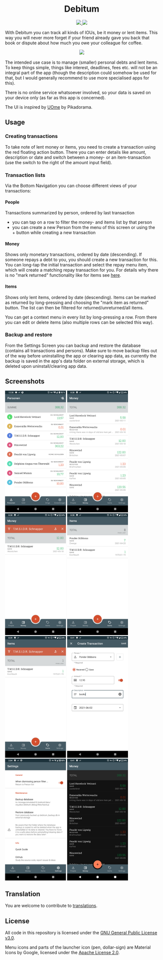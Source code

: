 <h1 align="center">Debitum</h1>
<p align="center">
  <a href="https://f-droid.org/de/packages/org.ebur.debitum/">
    <img src="https://img.shields.io/f-droid/v/org.ebur.debitum.svg" />
  </a>
  <a href="https://github.com/marmo/debitum/releases/latest">
    <img src="https://img.shields.io/github/release/marmo/debitum.svg?logo=github" />
  </a>
</p>

With Debitum you can track all kinds of IOUs, be it money or lent items. This way you will never 
more forget if your friend already gave you back that book or dispute about how much you owe your 
colleague for coffee.

<p align="center">
 <a href="https://f-droid.org/de/packages/org.ebur.debitum/">
  <img src="https://fdroid.gitlab.io/artwork/badge/get-it-on.png" height="75" />
 </a>
</p>

The intended use case is to manage (smaller) personal debts and lent items. To keep things simple, 
things like interest, deadlines, fees etc. will not be an integral part of the app (though the description 
could somehow be used for that, but I would generally recommend to use more specialised apps for this).

There is no online service whatsoever involved, so your data is saved on your 
device only (as far as this app is concerned).

The UI is inspired by [UOme](https://play.google.com/store/apps/details?id=cz.kns.uome) by Pikadorama.

## Usage
### Creating transactions
To take note of lent money or items, you need to create a transaction using the red floating action 
button. There you can enter details like amount, description or date and switch between a money- or 
an item-transaction (use the switch to the right of the amount input field).

### Transaction lists
Via the Bottom Navigation you can choose different views of your transactions:
#### People
Transactions summarized by person, ordered by last transaction 
* you can tap on a row to filter the money- and items list by that person
* you can create a new Person from the menu of this screen or using the + button while creating a new transaction
#### Money
Shows only monetary transactions, ordered by date (descending). If someone repays a debt to you, you should create a new transaction for this. You can long-tap the initial transaction and select the repay menu item, which will create a matching repay transaction for you. For details why there is no "mark returned" functionality like for items see [here](https://github.com/Marmo/debitum/issues/9#issuecomment-861314762).
#### Items
Shows only lent items, ordered by date (descending). Items can be marked as returned by long-pressing and choosing the "mark item as returned" button. The list can then be filtered for returned/unreturned/all items. 

You can get a context menu in every list by long-pressing a row. From there you can edit or delete items (also multiple rows can be selected this way).

### Backup and restore
From the Settings Screen you can backup and restore the database (contains all transactions and persons).
Make sure to move backup files out of the way before uninstalling the app or clearing app data, as currently
the backup is saved in the app's data folder on external storage, which is deleted upon 
uninstall/clearing app data.

## Screenshots
<img alt="People list" src="/fastlane/metadata/android/en-US/images/phoneScreenshots/01_en_light_people.png?raw=true" width="200"/> <img alt="Money" src="/fastlane/metadata/android/en-US/images/phoneScreenshots/02_en_light_money.png?raw=true" width="200"/>
<img alt="Money filtered" src="/fastlane/metadata/android/en-US/images/phoneScreenshots/04_en_light_money_filtered.png?raw=true" width="200"/> <img alt="Items" src="/fastlane/metadata/android/en-US/images/phoneScreenshots/03_en_light_items.png?raw=true" width="200"/> <img alt="Items filtered" src="/fastlane/metadata/android/en-US/images/phoneScreenshots/05_en_light_items_filtered.png?raw=true" width="200"/> <img alt="Create Transaction Dialog" src="/fastlane/metadata/android/en-US/images/phoneScreenshots/06_en_light_createTxn.png?raw=true" width="200"/> <img alt="Settings" src="/fastlane/metadata/android/en-US/images/phoneScreenshots/07_en_light_settings.png?raw=true" width="200"/>
<img alt="Dark mode" src="/fastlane/metadata/android/en-US/images/phoneScreenshots/51_en_night_money.png?raw=true" width="200"/>

## Translation
You are welcome to contribute to [translations](TRANSLATION.md).

## License
All code in this repository is licensed under the [GNU General Public License v3.0](LICENSE).

Menu icons and parts of the launcher icon (pen, dollar-sign) are Material Icons by Google, licensed 
under the [Apache License 2.0](https://www.apache.org/licenses/LICENSE-2.0.html).
